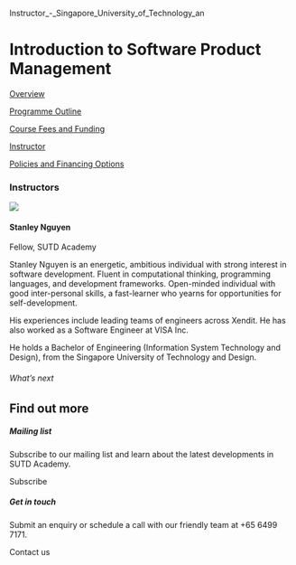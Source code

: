 Instructor_-_Singapore_University_of_Technology_an



Introduction to Software Product Management
===========================================

[Overview](/course/introduction-to-software-product-management/#tabs)

[Programme Outline](/course/introduction-to-software-product-management/programme-outline/#tabs)

[Course Fees and Funding](/course/introduction-to-software-product-management/course-fees-and-funding/#tabs)

[Instructor](/course/introduction-to-software-product-management/instructor/#tabs)

[Policies and Financing Options](/course/introduction-to-software-product-management/policies-and-financing-options/#tabs)

### Instructors



![](https://www.sutd.edu.sg/wp-content/uploads/2024/12/stanleynguyen_2088208_1557256.jpg?w=200)

#### **Stanley Nguyen**

Fellow, SUTD Academy

Stanley Nguyen is an energetic, ambitious individual with strong interest in software development. Fluent in computational thinking, programming languages, and development frameworks. Open-minded individual with good inter-personal skills, a fast-learner who yearns for opportunities for self-development.

His experiences include leading teams of engineers across Xendit. He has also worked as a Software Engineer at VISA Inc.

He holds a Bachelor of Engineering (Information System Technology and Design), from the Singapore University of Technology and Design.

###### What’s next

Find out more
-------------

##### Mailing list

Subscribe to our mailing list and learn about the latest developments in SUTD Academy.

Subscribe

##### Get in touch

Submit an enquiry or schedule a call with our friendly team at +65 6499 7171.

Contact us

